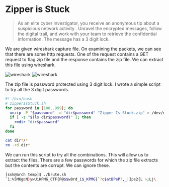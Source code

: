 # Zipper is Stuck

> As an elite cyber investigator, you receive an anonymous tip about a suspicious network activity . Unravel the encrypted messages, follow the digital trail, and work with your team to retrieve the confidential information. The message has a 3 digit lock.  

We are given wireshark capture file.
On examining the packets, we can see that there are some http requests. One of the request contains a GET request to flag.zip file and the response contains the zip file. We can extract this file using wireshark. 

![wireshark]()
![wireshark]()

The zip file is password protected using 3 digit lock. I wrote a simple script to try all the 3 digit passwords.

```sh
#! /bin/bash
# zipperIsStuck.sh
for password in {100..999}; do
  unzip -P "$password" -d "dir$password" "Zipper Is Stuck.zip" > /dev/null 2>&1
  if [ -z "$(ls dir$password)" ]; then
    rmdir "dir$password"
  fi
done

cat dir*/*
rm -rd dir*
```

We can run this script to try all the combinations.
This will allow us to extract the files. There are a few passwords for which the zip file extracts but the contents are corrupt. We can ignore these.

```sh
[ssk@arch temp]$ ./brute.sh 
`1:Կ5MKgռN)ywUiKPMG_CTF{P@$$w0rd_i$_KPMG}`?c$atBPeP?,_|Ips2{L ˄;Lj\
```
